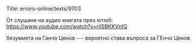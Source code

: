 Title: errors-online/texts/9703

От слушане на аудио книгата през ютюб: https://www.youtube.com/watch?v=rilSBKKVnIQ

безумията на Ганчо Ценов --- вероятно става въпроса за ГЕнчо Ценов
